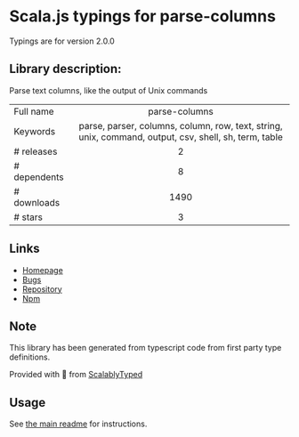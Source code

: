 
# Scala.js typings for parse-columns

Typings are for version 2.0.0

## Library description:
Parse text columns, like the output of Unix commands

|                    |                 |
| ------------------ | :-------------: |
| Full name          | parse-columns |
| Keywords           | parse, parser, columns, column, row, text, string, unix, command, output, csv, shell, sh, term, table |
| # releases         | 2 |
| # dependents       | 8 |
| # downloads        | 1490 |
| # stars            | 3 |

## Links
- [Homepage](https://github.com/sindresorhus/parse-columns#readme)
- [Bugs](https://github.com/sindresorhus/parse-columns/issues)
- [Repository](https://github.com/sindresorhus/parse-columns)
- [Npm](https://www.npmjs.com/package/parse-columns)
    


## Note
This library has been generated from typescript code from first party type definitions.

Provided with :purple_heart: from [ScalablyTyped](https://github.com/oyvindberg/ScalablyTyped)

## Usage
See [the main readme](../../readme.md) for instructions.


